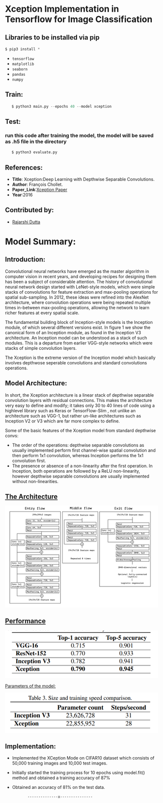 # Xception Implementation in Tensorflow for Image Classification

## Libraries to be installed via pip 
```py
$ pip3 install *
```

* `tensorflow`
* `matplotlib`
* `seaborn`
* `pandas`
* `numpy`


## Train:
```py
   $ python3 main.py --epochs 40 --model xception
```
## Test:
### run this code after training the model, the model will be saved as .h5 file in the directory

```py
   $ python3 evaluate.py
```   

## References:

* __Title__: Xception:Deep Learning with Depthwise Separable Convolutions.
* __Author__: François Chollet.
* __Paper_Link__:[Xception Paper](https://arxiv.org/pdf/1610.02357.pdf)
* __Year__:2016


## Contributed by:

* [Rajarshi Dutta](https://github.com/Rajarshi1001)


# Model Summary:

##  Introduction:

Convolutional neural networks have emerged as the master algorithm in computer vision in recent years, and developing recipes for designing them has been a subject of considerable attention. The history of convolutional neural network design started with LeNet-style models, which were simple stacks of convolutions for feature extraction and max-pooling operations for spatial sub-sampling. In 2012, these ideas were refined into the AlexNet architecture, where convolution operations were being repeated multiple times in-between max-pooling operations, allowing the network to learn richer features at every spatial scale.

The fundamental building block of Inception-style models is the Inception module, of which several different versions exist. In figure 1 we show the canonical form of an Inception module, as found in the Inception V3 architecture. An Inception model can be understood as a stack of such modules. This is a departure from earlier VGG-style networks which were stacks of simple convolution layers.

The Xception is the extreme version of the Inception model which basically involves depthwose seperable convolutions and standard convolutions operations. 

## Model Architecture:

In short, the Xception architecture is a linear stack of depthwise separable convolution layers with residual connections. This makes the architecture very easy to define and modify; it takes only 30 to 40 lines of code using a highlevel library such as Keras or TensorFlow-Slim , not unlike an architecture such as VGG-1, but rather un-like architectures such as Inception V2 or V3 which are far more complex to define.

Some of the basic features of the Xception model from standard depthwise convs:

* The order of the operations: depthwise separable convolutions as usually implemented perform first channel-wise spatial convolution and then perform 1x1 convolution, whereas Inception performs
the 1x1 convolution first.
* The presence or absence of a non-linearity after the
first operation. In Inception, both operations are followed by a ReLU non-linearity, however depthwise separable convolutions are usually implemented without non-linearities.

<h2><u>The Architecture</u></h2>

![alt_text](assets/architecture.png)

<h2><u>Performance</u></h2>

![alt_text](assets/results.png)

<u>Parameters of the model:</u>

![alt_text](assets/params.png)

## Implementation:

* Implemented the XCeption Mode on CIFAR10 dataset which consists of 50,000 training images and 10,000 test images.
* Initially started the training process for 10 epochs using model.fit() method and obtained a training accuracy of 87%
* Obtained an accuracy of 81% on the test data.

             --------------x---------------


